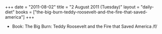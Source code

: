 +++
date = "2011-08-02"
title = "2 August 2011 (Tuesday)"
layout = "daily-diet"
books = ["the-big-burn-teddy-roosevelt-and-the-fire-that-saved-america"]
+++


* Book: The Big Burn: Teddy Roosevelt and the Fire that Saved America /f/
